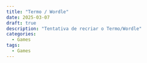 ```yaml
---
title: "Termo / Wordle"
date: 2025-03-07
draft: true
description: "Tentativa de recriar o Termo/Wordle"
categories:
  - Games
tags:
  - Games
---
```

<div id="placeholders" style="display: flex">
</div>


<script>
    const placeholdersEl = document.getElementById('placeholders')
    console.log(placeholdersEl)

    placeholdersEl.innerHTML = Array.from({length: 5}).fill(0).map(() => `
        <div 
            style="border: solid 1px black; width: 50px; height: 50px; text-align: center"
        >_</div>
    `).join('')


    let gameWord = "ratos"

    const guessWord = (word) => {
        if ((typeof word !== "string") || word.length != 5) {
            console.error("Invalid word size")
            return
        }

        const correctLetters = []
        const correctLetterPositions = {}
        for (let i = 0; i < word.length; i++) {
            const char = word[i]
            if (!gameWord.includes(char)) {
                continue
            }
            correctLetters.push(char)

            if (gameWord[i] == char) {
                correctLetterPositions[i] = char
            }
        }
        
        return {
            correctLetters,
            correctLetterPositions,
        }
    }
</script>